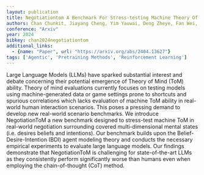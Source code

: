 ```yaml
---
layout: publication
title: Negotiationtom A Benchmark For Stress-testing Machine Theory Of Mind On Negotiation Surrounding
authors: Chan Chunkit, Jiayang Cheng, Yim Yauwai, Deng Zheye, Fan Wei, Li Haoran, Liu Xin, Zhang Hongming, Wang Weiqi, Song Yangqiu
conference: "Arxiv"
year: 2024
bibkey: chan2024negotiationtom
additional_links:
  - {name: "Paper", url: "https://arxiv.org/abs/2404.13627"}
tags: ['Agentic', 'Pretraining Methods', 'Reinforcement Learning']
---
```

Large Language Models (LLMs) have sparked substantial interest and debate concerning their potential emergence of Theory of Mind (ToM) ability. Theory of mind evaluations currently focuses on testing models using machine-generated data or game settings prone to shortcuts and spurious correlations which lacks evaluation of machine ToM ability in real-world human interaction scenarios. This poses a pressing demand to develop new real-world scenario benchmarks. We introduce NegotiationToM a new benchmark designed to stress-test machine ToM in real-world negotiation surrounding covered multi-dimensional mental states (i.e. desires beliefs and intentions). Our benchmark builds upon the Belief-Desire-Intention (BDI) agent modeling theory and conducts the necessary empirical experiments to evaluate large language models. Our findings demonstrate that NegotiationToM is challenging for state-of-the-art LLMs as they consistently perform significantly worse than humans even when employing the chain-of-thought (CoT) method.
